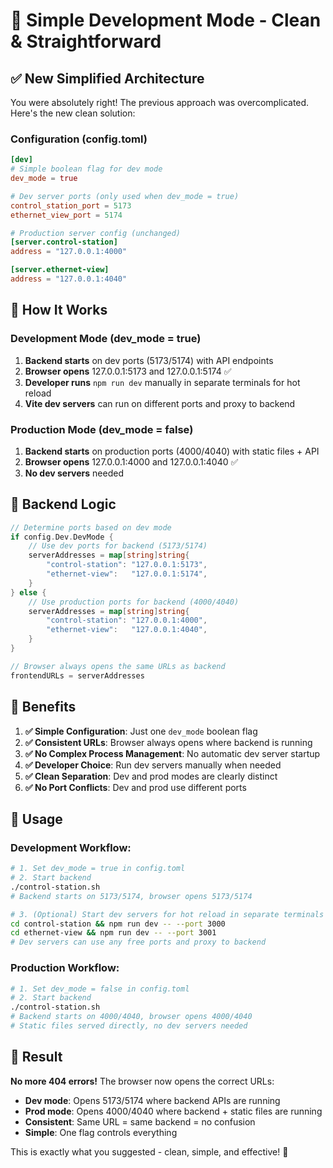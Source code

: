 # 🎯 Simple Development Mode - Clean & Straightforward

## ✅ **New Simplified Architecture**

You were absolutely right! The previous approach was overcomplicated. Here's the new clean solution:

### **Configuration (config.toml)**
```toml
[dev]
# Simple boolean flag for dev mode
dev_mode = true

# Dev server ports (only used when dev_mode = true)
control_station_port = 5173
ethernet_view_port = 5174

# Production server config (unchanged)
[server.control-station]
address = "127.0.0.1:4000"

[server.ethernet-view]
address = "127.0.0.1:4040"
```

## 🚀 **How It Works**

### **Development Mode** (dev_mode = true)
1. **Backend starts** on dev ports (5173/5174) with API endpoints
2. **Browser opens** 127.0.0.1:5173 and 127.0.0.1:5174 ✅
3. **Developer runs** `npm run dev` manually in separate terminals for hot reload
4. **Vite dev servers** can run on different ports and proxy to backend

### **Production Mode** (dev_mode = false)  
1. **Backend starts** on production ports (4000/4040) with static files + API
2. **Browser opens** 127.0.0.1:4000 and 127.0.0.1:4040 ✅
3. **No dev servers** needed

## 🔧 **Backend Logic**

```go
// Determine ports based on dev mode
if config.Dev.DevMode {
    // Use dev ports for backend (5173/5174)
    serverAddresses = map[string]string{
        "control-station": "127.0.0.1:5173",
        "ethernet-view":   "127.0.0.1:5174",
    }
} else {
    // Use production ports for backend (4000/4040)
    serverAddresses = map[string]string{
        "control-station": "127.0.0.1:4000", 
        "ethernet-view":   "127.0.0.1:4040",
    }
}

// Browser always opens the same URLs as backend
frontendURLs = serverAddresses
```

## 🎯 **Benefits**

1. **✅ Simple Configuration**: Just one `dev_mode` boolean flag
2. **✅ Consistent URLs**: Browser always opens where backend is running
3. **✅ No Complex Process Management**: No automatic dev server startup
4. **✅ Developer Choice**: Run dev servers manually when needed
5. **✅ Clean Separation**: Dev and prod modes are clearly distinct
6. **✅ No Port Conflicts**: Dev and prod use different ports

## 🧪 **Usage**

### **Development Workflow:**
```bash
# 1. Set dev_mode = true in config.toml
# 2. Start backend
./control-station.sh
# Backend starts on 5173/5174, browser opens 5173/5174

# 3. (Optional) Start dev servers for hot reload in separate terminals
cd control-station && npm run dev -- --port 3000
cd ethernet-view && npm run dev -- --port 3001
# Dev servers can use any free ports and proxy to backend
```

### **Production Workflow:**
```bash
# 1. Set dev_mode = false in config.toml  
# 2. Start backend
./control-station.sh
# Backend starts on 4000/4040, browser opens 4000/4040
# Static files served directly, no dev servers needed
```

## 🎉 **Result**

**No more 404 errors!** The browser now opens the correct URLs:

- **Dev mode**: Opens 5173/5174 where backend APIs are running
- **Prod mode**: Opens 4000/4040 where backend + static files are running
- **Consistent**: Same URL = same backend = no confusion
- **Simple**: One flag controls everything

This is exactly what you suggested - clean, simple, and effective! 🚀
